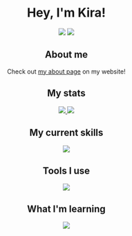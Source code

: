 <h1 align="center">Hey, I'm Kira!</h1>

<div align="center">
    <a style="text-decoration: none;" href="https://discord.com/users/338771064353980436">
        <img src="https://img.shields.io/static/v1?label=Discord&message=kinzokudev&logo=discord&style=for-the-badge&color=b4befe&labelColor=1e1e2e&logoColor=ffffff">
    </a>
    <a style="text-decoration: none;" href="https://matrix.to/#/@kinzoku48:matrix.org">
        <img src="https://img.shields.io/static/v1?label=Matrix&message=@kinzoku48&logo=matrix&style=for-the-badge&color=45475a&labelColor=1e1e2e&logoColor=ffffff">
    </a>
</div>

<div align="center">
<h2 style="border-bottom: none;">About me</h2>
<p>Check out <a href="https://kinzoku.dev/about">my about page</a> on my website!</p>
</div>

<div align="center">
    <h2 style="border-bottom: none;">My stats</h2>
<a href="https://github.com/kinzokudev">
<img src="https://github-readme-stats.vercel.app/api/top-langs/?username=kinzokudev&theme=dark">
</a>
<a href="https://github.com/kinzokudev">
<img src="https://github-readme-stats-git-masterrstaa-rickstaa.vercel.app/api?username=kinzokudev&theme=dark">
</a>
</div>

<div align="center">
    <h2 style="border-bottom: none;">My current skills</h2>
    <a href="https://skillicons.dev">
        <img src="https://skillicons.dev/icons?i=javascript,typescript,html,css,bash,rust,react&theme=dark&perline=6" />
    </a>
    <h2 style="border-bottom: none;">Tools I use</h2>
    <a href="https://skillicons.dev">
        <img src="https://skillicons.dev/icons?i=discord,neovim,git,github,githubactions,linux,cloudflare,nginx,docker,bun,nodejs,nix,tailwind,pnpm,htmx,md,nextjs,postgres,vercel,kubernetes,terraform,ansible&theme=dark&perline=6" />
    </a>
    <h2 style="border-bottom: none;">What I'm learning</h2>
    <a href="https://skillicons.dev">
        <img src="https://skillicons.dev/icons?i=go,python&theme=dark&perline=6" />
    </a>
</div>
